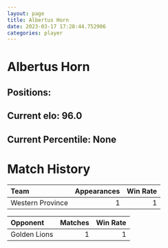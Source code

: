 ```yaml
---  
layout: page  
title: Albertus Horn  
date: 2023-03-17 17:28:44.752906  
categories: player  
---
```

# Albertus Horn

## Positions: 

## Current elo: 96.0

## Current Percentile: None

# Match History


| Team             |   Appearances |   Win Rate |
|:-----------------|--------------:|-----------:|
| Western Province |             1 |          1 |

| Opponent     |   Matches |   Win Rate |
|:-------------|----------:|-----------:|
| Golden Lions |         1 |          1 |